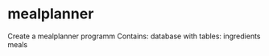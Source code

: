 # mealplanner

Create a mealplanner programm 
Contains:
    database with tables:
        ingredients
        meals
        